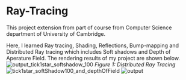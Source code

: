 # Ray-Tracing
This project extension from part of course from Computer Science department of University of Cambridge.

Here, I learned Ray tracing, Shading, Reflections, Bump-mapping and Distributed Ray tracing which includes Soft shadows and Depth of Aperature Field. The rendering results of my project are shown below.
![output_tick1star_softshadow_100](https://user-images.githubusercontent.com/72799142/176660268-2b4d221c-4c92-4557-a521-3d055dbc5762.png)
*Figure 1: Distributed Ray Tracing*
![tick1star_softShadow100_and_depthOfField](https://user-images.githubusercontent.com/72799142/176660227-8aff230b-300a-430d-b83d-96c3773c1d54.png)
![output](https://user-images.githubusercontent.com/72799142/176660284-07dd66e8-7e51-4d05-9216-52f417a06faf.png)

